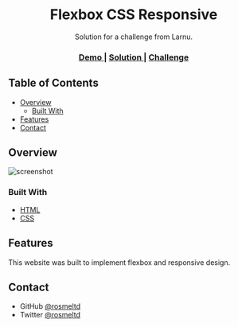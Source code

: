 <h1 align="center">Flexbox CSS Responsive</h1>

<div align="center">
   Solution for a challenge from Larnu.
</div>

<div align="center">
  <h3>
    <a href="https://{your-demo-link.your-domain}">
      Demo
    </a>
    <span> | </span>
    <a href="https://github.com/rosmeltd/team-page">
      Solution
    </a>
    <span> | </span>
    <a href="https://www.frontendmentor.io/home/my-challenges">
      Challenge
    </a>
  </h3>
</div>

<!-- TABLE OF CONTENTS -->

## Table of Contents

- [Overview](#overview)
  - [Built With](#built-with)
- [Features](#features)
- [Contact](#contact)

<!-- OVERVIEW -->

## Overview

![screenshot](https://github.com/rosmeltd/desafio_github/blob/main/img/overview.png?raw=true)

### Built With

- [HTML](https://developer.mozilla.org/es/docs/Web/HTML)
- [CSS](https://developer.mozilla.org/es/docs/Web/CSS)

## Features

This website was built to implement flexbox and responsive design.

## Contact

- GitHub [@rosmeltd](https://github.com/rosmeltd)
- Twitter [@rosmeltd](https://twitter.com/rosmeltd)
